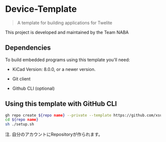 # Device-Template

> A template for building applications for Twelite

This project is developed and maintained by the Team NABA

## Dependencies

To build embedded programs using this template you'll need:

- KiCad Version: 8.0.0, or a newer version.

- Git client

- Github CLI (optional)

## Using this template with GitHub CLI

```sh
gh repo create ${repo name} --private --template https://github.com/xsuz/Device-Template -c
cd ${repo name}
sh ./setup.sh
```

注. 自分のアカウントにRepositoryが作られます。
